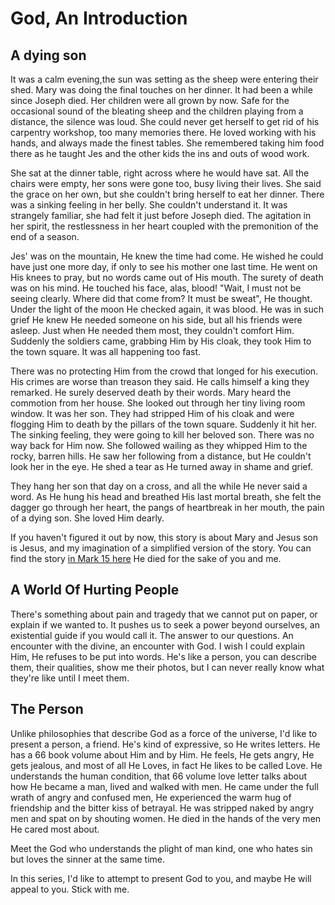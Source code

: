 # God, An Introduction

## A dying son
It was a calm evening,the sun was setting as the sheep were entering their shed. Mary was doing the final touches on her dinner.
It had been a while since Joseph died. Her children were all grown by now. Safe for the occasional sound 
of the bleating sheep and the children playing from a distance, the silence was loud. She could never get herself to get rid of his carpentry workshop, 
too many memories there. He loved working with his hands, and always made the finest tables. She remembered taking him food there as he taught Jes and the other kids the ins and outs of wood work.

She sat at the dinner table, right across where he would have sat. All the chairs were empty, her sons were gone too, busy living 
their lives. She said the grace on her own, but she couldn't bring herself to eat her dinner. There was a sinking feeling in her belly.
She couldn't understand it. It was strangely familiar, she had felt it just before Joseph died. The agitation in her spirit,
the restlessness in her heart coupled with the premonition of the end of a season. 


Jes' was on the mountain, He knew the time had come. He wished he could have just one more day, if only to see his mother one last time. He went on His knees to pray, 
but no words came out of His mouth. The surety of death was on his mind. He touched his face, alas, blood! "Wait, I must not be seeing clearly. Where did that come from?
It must be sweat", He thought. Under the light of the moon He checked again, it was blood. He was in such grief He knew He needed 
someone on his side, but all his friends were asleep. Just when He needed them most, they couldn't comfort Him. Suddenly the soldiers came, grabbing 
Him by His cloak, they took Him to the town square. It was all happening too fast.

There was no protecting Him from the crowd that longed for his execution. His crimes are worse than treason they said. He calls himself 
a king they remarked. He surely deserved death by their words. Mary heard the commotion from her house. She looked out through her tiny living room window. It was her son.
They had stripped Him of his cloak and were flogging Him to death by the pillars of the town square. Suddenly it hit her. The sinking 
feeling, they were going to kill her beloved son. There was no way back for Him now. She followed wailing as they whipped Him to 
the rocky, barren hills. He saw her following from a distance, but He couldn't look her in the eye. He shed a tear as He turned away in 
shame and grief. 

They hang her son that day on a cross, and all the while He never said a word. As He hung his head and breathed His last mortal breath,
she felt the dagger go through her heart, the pangs of heartbreak in her mouth, the pain of a dying son. She loved Him dearly. 

If you haven't figured it out by now, this story is about Mary and Jesus son is Jesus, and my imagination of a simplified version of the story.
You can find the story [in Mark 15 here](https://www.biblegateway.com/passage/?search=Mark%2015%3A21-41&version=NIV.) He died for the sake of you and me. 

## A World Of Hurting People
There's something about pain and tragedy that we cannot put on paper, or explain if we wanted to. It pushes us to seek a power beyond
ourselves, an existential guide if you would call it. The answer to our questions. An encounter with the divine, an encounter with 
God. I wish I could explain Him, He refuses to be put into words. He's like a person, you can describe them, 
their qualities, show me their photos, but I can never really know what they're like until I meet them. 

## The Person
Unlike philosophies that describe God as a force of the universe, I'd like to present a person, a friend. He's kind of expressive, so He writes letters.
He has a 66 book volume about Him and by Him. He feels, He gets angry, He gets jealous, and most of all He Loves, in fact He likes 
to be called Love. He understands the human condition, that 66 volume love letter talks about how He became a man, lived and walked 
with men. He came under the full wrath of angry and confused men, He experienced the warm hug of friendship and the bitter kiss 
of betrayal. He was stripped naked by angry men and spat on by shouting women. He died in the hands of the very men He cared most about.

Meet the God who understands the plight of man kind, one who hates sin but loves the sinner at the same time. 


In this series, I'd like to attempt to present God to you, and maybe He will appeal to you. Stick with me. 



